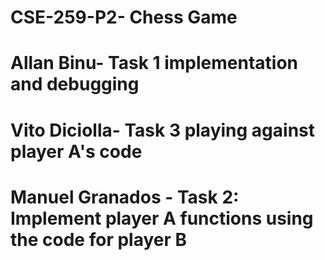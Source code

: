 # CSE-259-P2- Chess Game
# Allan Binu- Task 1 implementation and debugging

# Vito Diciolla- Task 3 playing against player A's code

# Manuel Granados - Task 2: Implement player A functions using the code for player B
